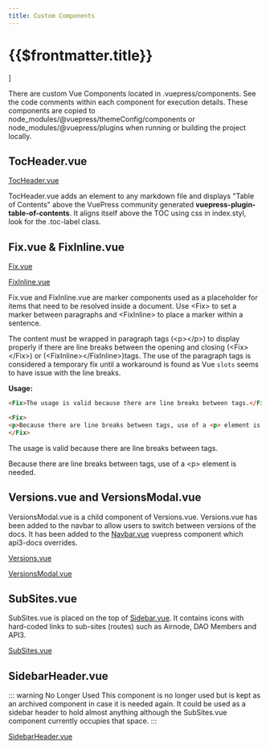 ```yaml
---
title: Custom Components
---
```


# {{$frontmatter.title}}

<TocHeader />
<TOC class="table-of-contents" :include-level="[2,3]" />]

There are custom Vue Components located in .vuepress/components. See the code comments within each component for execution details. These components are copied to node_modules/@vuepress/themeConfig/components or node_modules/@vuepress/plugins when running or building the project locally.

## TocHeader.vue

[TocHeader.vue](https://github.com/api3dao/api3-docs/blob/main/docs/.vuepress/components/TocHeader.vue)

TocHeader.vue adds an element to any markdown file and displays "Table of Contents" above the VuePress community generated **vuepress-plugin-table-of-contents**. It aligns itself above the TOC using css in index.styl, look for the .toc-label class.

## Fix.vue & FixInline.vue

[Fix.vue](https://github.com/api3dao/api3-docs/blob/main/docs/.vuepress/components/Fix.vue)

[FixInline.vue](https://github.com/api3dao/api3-docs/blob/main/docs/.vuepress/components/FixInline.vue)

Fix.vue and FixInline.vue are marker components used as a placeholder for items that need to be resolved inside a document. Use &lt;Fix> to set a marker between paragraphs and &lt;FixInline> to place a marker within a sentence.

The content must be wrapped in paragraph tags (&lt;p>&lt;/p>) to display properly if there are line breaks between the opening and closing (&lt;Fix>&lt;/Fix>) or (&lt;FixInline>&lt;/FixInline>)tags. The use of the paragraph tags is considered a temporary fix until a workaround is found as Vue `slots` seems to have issue with the line breaks.

**Usage:**
```html
<Fix>The usage is valid because there are line breaks between tags.</Fix>

<Fix>
<p>Because there are line breaks between tags, use of a <p> element is needed.</p>
</Fix>
```

<Fix>The usage is valid because there are line breaks between tags.</Fix>

<Fix>
<p>Because there are line breaks between tags, use of a &#60;p> element is needed.</p>
</Fix>

## Versions.vue and VersionsModal.vue

VersionsModal.vue is a child component of Versions.vue. Versions.vue has been added to the navbar to allow users to switch between versions of the docs. It has been added to the [Navbar.vue](override-components.md#navbar-vue) vuepress component which api3-docs overrides.

[Versions.vue](https://github.com/api3dao/api3-docs/blob/main/docs/.vuepress/components/Versions.vue)

[VersionsModal.vue](https://github.com/api3dao/api3-docs/blob/main/docs/.vuepress/components/VersionsModal.vue)

## SubSites.vue

SubSites.vue is placed on the top of [Sidebar.vue](override-components.md#sidebar-vue). It contains icons with hard-coded links to sub-sites (routes) such as Airnode, DAO Members and API3.

[SubSites.vue](https://github.com/api3dao/api3-docs/blob/main/docs/.vuepress/components/SubSites.vue)

## SidebarHeader.vue

::: warning No Longer Used
This component is no longer used but is kept as an archived component in case it is needed again. It could be used as a sidebar header to hold almost anything although the SubSites.vue component currently occupies that space.
:::

[SidebarHeader.vue](https://github.com/api3dao/api3-docs/blob/main/docs/.vuepress/components/SidebarHeader.vue)
